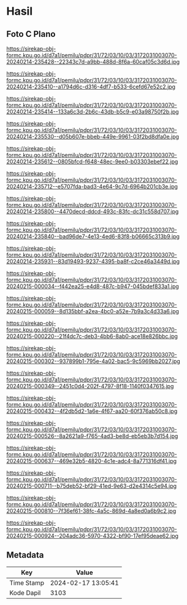 # Hasil

## Foto C Plano

https://sirekap-obj-formc.kpu.go.id/d7a1/pemilu/pdpr/31/72/03/10/03/3172031003070-20240214-235428--22343c7d-a9bb-488d-8f6a-60caf05c3d6d.jpg

https://sirekap-obj-formc.kpu.go.id/d7a1/pemilu/pdpr/31/72/03/10/03/3172031003070-20240214-235410--a1794d6c-d316-4df7-b533-6cefd67e52c2.jpg

https://sirekap-obj-formc.kpu.go.id/d7a1/pemilu/pdpr/31/72/03/10/03/3172031003070-20240214-235414--133a6c3d-2b6c-43db-b5c9-e03a98750f2b.jpg

https://sirekap-obj-formc.kpu.go.id/d7a1/pemilu/pdpr/31/72/03/10/03/3172031003070-20240214-235530--d05b607e-bbeb-449e-9961-03f2bd8dfa0e.jpg

https://sirekap-obj-formc.kpu.go.id/d7a1/pemilu/pdpr/31/72/03/10/03/3172031003070-20240214-235612--0805bfcd-f648-48ec-9ee0-b03303ebef22.jpg

https://sirekap-obj-formc.kpu.go.id/d7a1/pemilu/pdpr/31/72/03/10/03/3172031003070-20240214-235712--e5707fda-bad3-4e64-9c7d-6964b201cb3e.jpg

https://sirekap-obj-formc.kpu.go.id/d7a1/pemilu/pdpr/31/72/03/10/03/3172031003070-20240214-235800--4470decd-ddcd-493c-83fc-dc31c558d707.jpg

https://sirekap-obj-formc.kpu.go.id/d7a1/pemilu/pdpr/31/72/03/10/03/3172031003070-20240214-235840--bad96de7-4e13-4ed6-83f8-b06665c313b9.jpg

https://sirekap-obj-formc.kpu.go.id/d7a1/pemilu/pdpr/31/72/03/10/03/3172031003070-20240214-235931--83d19493-9237-4395-ba8f-c2ce46a3449d.jpg

https://sirekap-obj-formc.kpu.go.id/d7a1/pemilu/pdpr/31/72/03/10/03/3172031003070-20240215-000034--f442ea25-e4d8-487c-b947-045bdef833a1.jpg

https://sirekap-obj-formc.kpu.go.id/d7a1/pemilu/pdpr/31/72/03/10/03/3172031003070-20240215-000059--8d135bbf-a2ea-4bc0-a52e-7b9a3c4d33a6.jpg

https://sirekap-obj-formc.kpu.go.id/d7a1/pemilu/pdpr/31/72/03/10/03/3172031003070-20240215-000220--21f4dc7c-deb3-4bb6-8ab0-ace18e826bbc.jpg

https://sirekap-obj-formc.kpu.go.id/d7a1/pemilu/pdpr/31/72/03/10/03/3172031003070-20240215-000302--937899b1-795e-4a02-bac5-9c5969bb2027.jpg

https://sirekap-obj-formc.kpu.go.id/d7a1/pemilu/pdpr/31/72/03/10/03/3172031003070-20240215-000349--2451c0d4-202f-4797-8f18-1140f0347615.jpg

https://sirekap-obj-formc.kpu.go.id/d7a1/pemilu/pdpr/31/72/03/10/03/3172031003070-20240215-000432--4f2db5d2-1a6e-4f67-aa20-60f376ab50c8.jpg

https://sirekap-obj-formc.kpu.go.id/d7a1/pemilu/pdpr/31/72/03/10/03/3172031003070-20240215-000526--8a2621a9-f765-4ad3-be8d-eb5eb3b7d154.jpg

https://sirekap-obj-formc.kpu.go.id/d7a1/pemilu/pdpr/31/72/03/10/03/3172031003070-20240215-000637--469e32b5-4820-4c1e-adc4-8a771316df41.jpg

https://sirekap-obj-formc.kpu.go.id/d7a1/pemilu/pdpr/31/72/03/10/03/3172031003070-20240215-000711--b75deb52-bf29-41ed-9e63-d2e4314c5e94.jpg

https://sirekap-obj-formc.kpu.go.id/d7a1/pemilu/pdpr/31/72/03/10/03/3172031003070-20240215-000810--7f36ef61-38fc-4a5c-869d-4a8ed0a6b9c2.jpg

https://sirekap-obj-formc.kpu.go.id/d7a1/pemilu/pdpr/31/72/03/10/03/3172031003070-20240215-000924--204adc36-5970-4322-bf90-17ef95deae62.jpg


## Metadata

| Key        | Value               |
| ---------- | ------------------- |
| Time Stamp | 2024-02-17 13:05:41 |
| Kode Dapil | 3103                |



